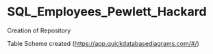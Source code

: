 # SQL_Employees_Pewlett_Hackard

Creation of Repository

Table Scheme created (https://app.quickdatabasediagrams.com/#/)